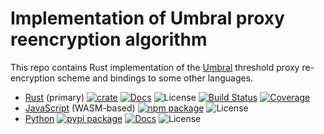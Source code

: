 # Implementation of Umbral proxy reencryption algorithm

This repo contains Rust implementation of the [Umbral][umbral] threshold proxy re-encryption scheme and bindings to some other languages.

* [Rust](https://github.com/nucypher/rust-umbral/tree/master/umbral-pre) (primary) [![crate][rust-crate-image]][rust-crate-link] [![Docs][rust-docs-image]][rust-docs-link] ![License][rust-license-image] [![Build Status][rust-build-image]][rust-build-link] [![Coverage][rust-coverage-image]][rust-coverage-link]
* [JavaScript](https://github.com/nucypher/rust-umbral/tree/master/umbral-pre-wasm) (WASM-based) [![npm package][js-npm-image]][js-npm-link] ![License][js-license-image]
* [Python](https://github.com/nucypher/rust-umbral/tree/master/umbral-pre-python) [![pypi package][pypi-image]][pypi-link] [![Docs][rtd-image]][rtd-link] ![License][pypi-license-image]

[rust-crate-image]: https://img.shields.io/crates/v/umbral-pre.svg
[rust-crate-link]: https://crates.io/crates/umbral-pre
[rust-docs-image]: https://docs.rs/umbral-pre/badge.svg
[rust-docs-link]: https://docs.rs/umbral-pre/
[rust-license-image]: https://img.shields.io/crates/l/umbral-pre
[rust-build-image]: https://github.com/nucypher/rust-umbral/workflows/umbral-pre/badge.svg?branch=master&event=push
[rust-build-link]: https://github.com/nucypher/rust-umbral/actions?query=workflow%3Aumbral-pre
[rust-coverage-image]: https://codecov.io/gh/nucypher/rust-umbral/branch/master/graph/badge.svg
[rust-coverage-link]: https://codecov.io/gh/nucypher/rust-umbral
[js-npm-image]: https://img.shields.io/npm/v/umbral-pre
[js-npm-link]: https://www.npmjs.com/package/umbral-pre
[js-license-image]: https://img.shields.io/npm/l/umbral-pre
[pypi-image]: https://img.shields.io/pypi/v/umbral-pre
[pypi-link]: https://pypi.org/project/umbral-pre/
[pypi-license-image]: https://img.shields.io/pypi/l/umbral-pre
[rtd-image]: https://readthedocs.org/projects/rust-umbral/badge/?version=latest
[rtd-link]: https://rust-umbral.readthedocs.io/en/latest/
[umbral]: https://github.com/nucypher/umbral-doc/blob/master/umbral-doc.pdf

